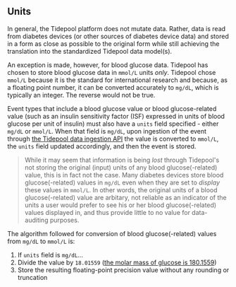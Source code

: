 ## Units

In general, the Tidepool platform does not mutate data. Rather, data is read from diabetes devices (or other sources of diabetes device data) and stored in a form as close as possible to the original form while still achieving the translation into the standardized Tidepool data model(s).

An exception is made, however, for blood glucose data. Tidepool has chosen to store blood glucose data in `mmol/L` units *only*. Tidepool chose `mmol/L` because it is the standard for international research and because, as a floating point number, it can be converted accurately to `mg/dL`, which is typically an integer. The reverse would not be true.

Event types that include a blood glucose value or blood glucose-related value (such as an insulin sensitivity factor (ISF) expressed in units of blood glucose per unit of insulin) must also have a `units` field specified - either `mg/dL` or `mmol/L`. When that field is `mg/dL`, upon ingestion of the event through [the Tidepool data ingestion API](https://github.com/tidepool-org/jellyfish) the value is converted to `mmol/L`, the `units` field updated accordingly, and then the event is stored.

> While it may seem that information is being *lost* through Tidepool's not storing the original (input) units of any blood glucose(-related) value, this is in fact not the case. Many diabetes devices store blood glucose(-related) values in `mg/dL` even when they are set to *display* these values in `mmol/L`. In other words, the original units of a blood glucose(-related) value are arbitary, not reliable as an indicator of the units a user would prefer to see his or her blood glucose(-related) values displayed in, and thus provide little to no value for data-auditing purposes.

The algorithm followed for conversion of blood glucose(-related) values from `mg/dL` to `mmol/L` is:

1. If `units` field is `mg/dL`...
1. Divide the value by `18.01559` ([the molar mass of glucose is 180.1559](http://www.convertunits.com/molarmass/Glucose 'Reference: molar mass of glucose'))
1. Store the resulting floating-point precision value without any rounding or truncation